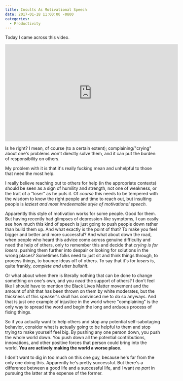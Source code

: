```yaml
---
title: Insults As Motivational Speech
date: 2017-01-18 11:00:00 -0800
categories:
  - Productivity
---
```


Today I came across this video.<!--more-->

<iframe width="560" height="315" src="https://www.youtube.com/embed/LCuJQRLl6Mg" frameborder="0" allowfullscreen></iframe>

Is he right? I mean, of course (to a certain extent); complaining/"crying" about one's problems won't directly solve them, and it can put the burden of responsibility on others.

My problem with it is that it's really fucking mean and unhelpful to those that need the most help.

I really believe reaching out to others for help (in the appropriate contexts) should be seen as a sign of humility and strength, not one of weakness, or the trait of a "loser" as he puts it. Of *course* this needs to be tempered with the wisdom to know the right people and time to reach out, but insulting people is *laziest and most irredeemable style of motivational speech.*

Apparently this style of motivation works for some people. Good for them. But having recently had glimpses of depression-like symptoms, I can easily see how much this kind of speech is just going to push people down rather than build them up. And what exactly is the point of that? To make you feel bigger and better and more successful? And what about down the road, when people who heard this advice come across genuine difficulty and need the help of others, only to remember this and decide that *crying is for losers*, pushing them further into despair or looking for solutions in the wrong places? Sometimes folks need to just sit and think things through, to process things, to bounce ideas off of others. To say that it's for *losers* is, quite frankly, *complete and utter bullshit*.

Or what about when there is literally nothing that can be done to change something on one's own, and you *need* the support of others? I don't feel like I should have to mention the Black Lives Matter movement and the amount of shit that has been thrown on them by white moderates, but the thickness of this speaker's skull has convinced me to do so anyways. And that is just one example of injustice in the world where "complaining" is the only way to spread the word and begin the long and arduous process of fixing things.

So if you actually want to help others and stop any potential self-sabotaging behavior, consider what is actually going to be helpful to them and stop trying to make yourself feel big. By pushing any one person down, you push the whole world down. You push down all the potential contributions, innovations, and other positive forces that person could bring into the world. **You are actively making the world a worse place**.

I don't want to dig in too much on this one guy, because he's far from the only one doing this. Apparently he's pretty successful. But there's a difference between a good life and a successful life, and I want *no part* in pursuing the latter at the expense of the former.
